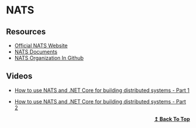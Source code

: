 # NATS

## Resources
- [Official NATS Website](https://nats.io/)
- [NATS Documents](https://docs.nats.io/)
- [NATS Organization In Github](https://github.com/nats-io)

## Videos
- [How to use NATS and .NET Core for building distributed systems - Part 1](https://youtu.be/VPHGgJiQUHw)
- [How to use NATS and .NET Core for building distributed systems - Part 2](https://youtu.be/2-KdyI1bC_s)

  <div align="right">
    <b><a href="#contents">↥ Back To Top</a></b>
  </div>
